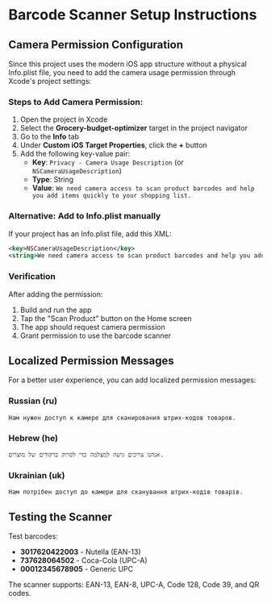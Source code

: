 # Barcode Scanner Setup Instructions

## Camera Permission Configuration

Since this project uses the modern iOS app structure without a physical Info.plist file, you need to add the camera usage permission through Xcode's project settings:

### Steps to Add Camera Permission:

1. Open the project in Xcode
2. Select the **Grocery-budget-optimizer** target in the project navigator
3. Go to the **Info** tab
4. Under **Custom iOS Target Properties**, click the **+** button
5. Add the following key-value pair:
   - **Key**: `Privacy - Camera Usage Description` (or `NSCameraUsageDescription`)
   - **Type**: String
   - **Value**: `We need camera access to scan product barcodes and help you add items quickly to your shopping list.`

### Alternative: Add to Info.plist manually

If your project has an Info.plist file, add this XML:

```xml
<key>NSCameraUsageDescription</key>
<string>We need camera access to scan product barcodes and help you add items quickly to your shopping list.</string>
```

### Verification

After adding the permission:
1. Build and run the app
2. Tap the "Scan Product" button on the Home screen
3. The app should request camera permission
4. Grant permission to use the barcode scanner

## Localized Permission Messages

For a better user experience, you can add localized permission messages:

### Russian (ru)
```
Нам нужен доступ к камере для сканирования штрих-кодов товаров.
```

### Hebrew (he)
```
אנחנו צריכים גישה למצלמה כדי לסרוק ברקודים של מוצרים.
```

### Ukrainian (uk)
```
Нам потрібен доступ до камери для сканування штрих-кодів товарів.
```

## Testing the Scanner

Test barcodes:
- **3017620422003** - Nutella (EAN-13)
- **737628064502** - Coca-Cola (UPC-A)
- **00012345678905** - Generic UPC

The scanner supports: EAN-13, EAN-8, UPC-A, Code 128, Code 39, and QR codes.
